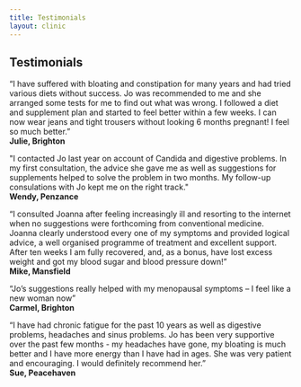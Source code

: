 ```yaml
---
title: Testimonials
layout: clinic
---
```


## Testimonials

“I have suffered with bloating and constipation for many years and had tried various diets without success. Jo was recommended to me and she arranged some tests for me to find out what was wrong. I followed a diet and supplement plan and started to feel better within a few weeks. I can now wear jeans and tight trousers without looking 6 months pregnant! I feel so much better.”  
**Julie, Brighton**

"I contacted Jo last year on account of Candida and digestive problems. In my first consultation, the advice she gave me as well as suggestions for supplements helped to solve the problem in two months. My follow-up consulations with Jo kept me on the right track."  
**Wendy, Penzance**

“I consulted Joanna after feeling increasingly ill and resorting to the internet when no suggestions were forthcoming from conventional medicine. Joanna  clearly understood every one of my symptoms and provided logical advice, a well organised programme of treatment and excellent support. After ten weeks I am fully recovered, and, as a bonus, have lost excess weight and got my blood sugar and blood pressure down!”  
**Mike, Mansfield**

 “Jo’s suggestions really helped with my menopausal symptoms – I feel like a new woman now”  
 **Carmel, Brighton**

“I have had chronic fatigue for the past 10 years as well as digestive problems, headaches and sinus problems. Jo has been very supportive over the past few months - my headaches have gone, my bloating is much better and I have more energy than I have had in ages. She was very patient and encouraging. I would definitely recommend her.”  
**Sue, Peacehaven**